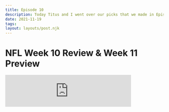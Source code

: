 ```yaml
---
title: Episode 10
description: Today Titus and I went over our picks that we made in Episode 6 "NFL Week 10 Preview". We made some bold picks throughout this week and some of them worked out, while some of them really did not work in our favor. Although we had lots of different teams for some of the games, we have the same record at the moment (7-6-1). We will have to see who gets more picks right for Week 11.
date: 2021-11-19
tags: 
layout: layouts/post.njk
---
```

# NFL Week 10 Review & Week 11 Preview
<iframe src="https://anchor.fm/jacksons-micd-up/embed/episodes/NFL-Week-10-Review--Week-11-Preview-e1ah3k0" height="102px" width="400px" frameborder="0" scrolling="no"></iframe>